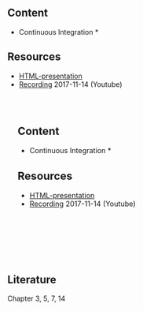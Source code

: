 ## Content
* Continuous Integration
  * 

## Resources
- [HTML-presentation](https://rawgit.com/2dv611/syllabus/master/resources/lectures/03_continuous_integration/index.html#/)
- [Recording](#) 2017-11-14 (Youtube)

<br />
<iframe width="560" height="315" src="#" frameborder="0" allowfullscreen></iframe>

## Literature
Chapter 3, 5, 7, 14
